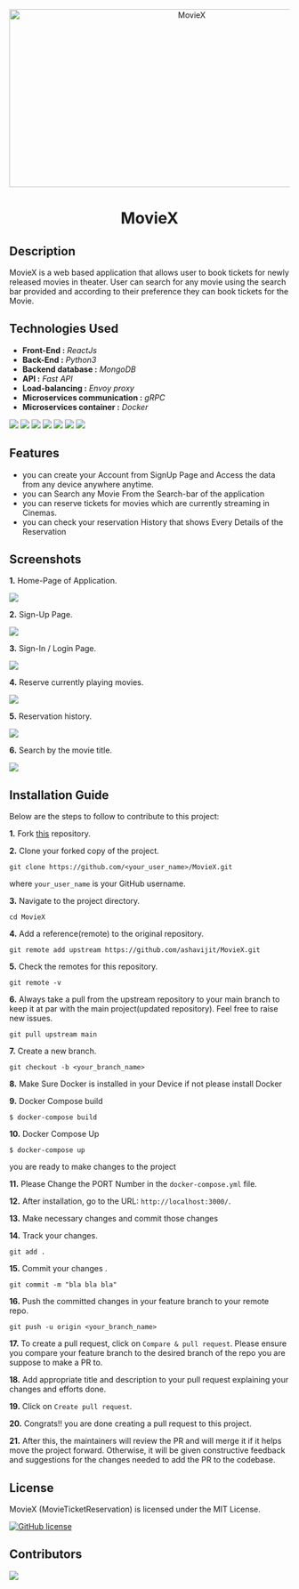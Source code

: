 
<div align="center">
<img src="https://socialify.git.ci/ashavijit/MovieX/image?font=Source%20Code%20Pro&forks=1&issues=1&language=1&name=1&owner=1&pattern=Circuit%20Board&pulls=1&stargazers=1&theme=Dark" alt="MovieX" width="640" height="320" />
</div>
<p align="center">
  <h1 align="center">MovieX</h1>
</p>

## Description
MovieX is a web based application that allows user to book tickets for newly released movies in theater. User can search for any movie using the search bar provided and according to their preference they can book tickets for the Movie.

## Technologies Used
* **Front-End :** *ReactJs*
* **Back-End :** *Python3*
* **Backend database :** *MongoDB*
* **API :** *Fast API*
* **Load-balancing :** *Envoy proxy* 
* **Microservices communication :** *gRPC* 
* **Microservices container :** *Docker* 

![](https://img.shields.io/badge/ReactJs-61DAFB?style=for-the-badge&logo=react&logoColor=black)
![](https://img.shields.io/badge/Python3-38B2AC?style=for-the-badge&logo=python)
![](https://img.shields.io/badge/MongoDB-fa1505?style=for-the-badge&logo=mongodb&logoColor=#fa1505)
![](https://img.shields.io/badge/Fast%20API-faea05?style=for-the-badge&logo=fastapi&logoColor=red)
![](https://img.shields.io/badge/Envoy%20Proxy-de92e8?style=for-the-badge)
![](https://img.shields.io/badge/Docker-097049?style=for-the-badge&logo=docker)
![](https://img.shields.io/badge/gRPC-9bed93?style=for-the-badge)

## Features

* you can create your Account from SignUp Page and Access the data from any device anywhere anytime.
* you can Search any Movie From the Search-bar of the application
* you can reserve tickets for movies which are currently streaming in Cinemas.
* you can check your reservation History that shows Every Details of the Reservation

## Screenshots
**1.** Home-Page of Application.

   ![](./screenshots/homepage.png)

**2.** Sign-Up Page.
   
   ![](./screenshots/signup.png)

**3.** Sign-In / Login Page.
   
   ![](./screenshots/login.png)

**4.** Reserve currently playing movies.
   
   ![](./screenshots/reserve.png)

**5.** Reservation history.
   
   ![](./screenshots/Dashboard.png)

**6.** Search by the movie title.
   
   ![](./screenshots/Search.png)

## Installation Guide

Below are the steps to follow to contribute to this project:

**1.** Fork [this](https://github.com/ashavijit/MovieX) repository.

**2.** Clone your forked copy of the project.

```
git clone https://github.com/<your_user_name>/MovieX.git
```

where `your_user_name` is your GitHub username.

**3.** Navigate to the project directory.

```
cd MovieX
```

**4.** Add a reference(remote) to the original repository.

```
git remote add upstream https://github.com/ashavijit/MovieX.git
```

**5.** Check the remotes for this repository.

```
git remote -v
```

**6.** Always take a pull from the upstream repository to your main branch to keep it at par with the main project(updated repository). Feel free to raise new issues.

```
git pull upstream main
```

**7.** Create a new branch.

```
git checkout -b <your_branch_name>
```

**8.** Make Sure Docker is installed in your Device if not please install Docker

**9.** Docker Compose build

```
$ docker-compose build
```

**10.** Docker Compose Up
```
$ docker-compose up
```
you are ready to make changes to the project

**11.** Please Change the PORT Number in the ```docker-compose.yml``` file.

**12.** After installation, go to the URL: `http://localhost:3000/`.

**13.** Make necessary changes and commit those changes

**14.** Track your changes.

```
git add .
```

**15.** Commit your changes .

```
git commit -m "bla bla bla"
```

**16.** Push the committed changes in your feature branch to your remote repo.

```
git push -u origin <your_branch_name>
```

**17.** To create a pull request, click on `Compare & pull request`. Please ensure you compare your feature branch to the desired branch of the repo you are suppose to make a PR to.

**18.** Add appropriate title and description to your pull request explaining your changes and efforts done.

**19.** Click on `Create pull request`.

**20.** Congrats!! you are done creating a pull request to this project. 

**21.**  After this, the maintainers will review the PR and will merge it if it helps move the project forward. Otherwise, it will be given constructive feedback and suggestions for the changes needed to add the PR to the codebase.


## License

MovieX (MovieTicketReservation) is licensed under the MIT License.

[![GitHub license](https://img.shields.io/github/license/ashavijit/MovieX)](https://github.com/ashavijit/MovieX/blob/main/LICENCE)

## Contributors

<a href="https://github.com/ashavijit/MovieX/graphs/contributors">
  <img src="https://contrib.rocks/image?repo=ashavijit/MovieX" />
</a>

